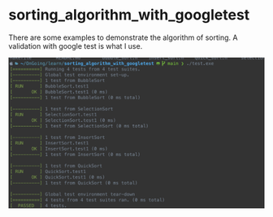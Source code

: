 # sorting_algorithm_with_googletest
There are some examples to demonstrate the algorithm of sorting. A validation with google test is what I use.


![](GoogleTest.png)
